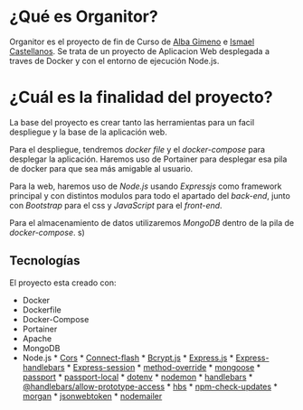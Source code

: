 # ¿Qué es Organitor?
Organitor es el proyecto de fin de Curso de [Alba Gimeno](https://github.com/albagimeno) e [Ismael Castellanos](https://github.com/ismaelct). Se trata de un proyecto de Aplicacion Web desplegada a traves de Docker y con el entorno de ejecución Node.js. 

# ¿Cuál es la finalidad del proyecto?
La base del proyecto es crear tanto las herramientas para un facil despliegue y la base de la aplicación web.

Para el despliegue, tendremos _docker file_ y el _docker-compose_ para desplegar la aplicación. Haremos uso de Portainer para desplegar esa pila de docker para que sea más amigable al usuario. 

Para la web, haremos uso de _Node.js_ usando _Expressjs_ como framework principal y con distintos modulos para todo el apartado del _back-end_, junto con _Bootstrap_ para el css y _JavaScript_ para el _front-end_.

Para el almacenamiento de datos utilizaremos _MongoDB_ dentro de la pila de _docker-compose_.
s)
	
## Tecnologías
El proyecto esta creado con:
* Docker
* Dockerfile
* Docker-Compose
* Portainer
* Apache
* MongoDB
* Node.js
        * [Cors](https://www.npmjs.com/package/cors)
        * [Connect-flash](https://www.npmjs.com/package/connect-flash)
        * [Bcrypt.js](https://www.npmjs.com/package/bcryptjs)
        * [Express.js](https://www.npmjs.com/package/express)
        * [Express-handlebars](https://www.npmjs.com/package/express-handlebars)
        * [Express-session](https://www.npmjs.com/package/express-session)
        * [method-override](https://www.npmjs.com/package/method-override)
        * [mongoose](https://www.npmjs.com/package/mongoose)
        * [passport](https://www.npmjs.com/package/passport)
        * [passport-local](https://www.npmjs.com/package/passport-local)
        * [dotenv](https://www.npmjs.com/package/dotenv)
        * [nodemon](https://www.npmjs.com/package/nodemon)
        * [handlebars](https://www.npmjs.com/package/handlebars)
                * [@handlebars/allow-prototype-access](https://www.npmjs.com/package/@handlebars/allow-prototype-access)
        * [hbs](https://www.npmjs.com/package/hbs)
        * [npm-check-updates](https://www.npmjs.com/package/npm-check-updates)
        * [morgan](https://www.npmjs.com/package/morgan)
        * [jsonwebtoken](https://www.npmjs.com/package/jsonwebtoken)
        * [nodemailer](https://www.npmjs.com/package/nodemailer)

  
 
